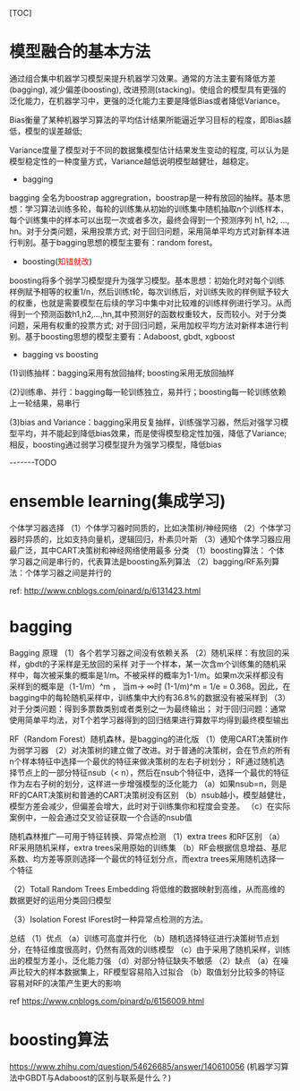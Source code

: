 [TOC]

# 模型融合的基本方法

通过组合集中机器学习模型来提升机器学习效果。通常的方法主要有降低方差(bagging), 减少偏差(boosting), 改进预测(stacking)。使组合的模型具有更强的泛化能力，在机器学习中，更强的泛化能力主要是降低Bias或者降低Variance。

Bias衡量了某种机器学习算法的平均估计结果所能逼近学习目标的程度，即Bias越低，模型的误差越低;

Variance度量了模型对于不同的数据集模型估计结果发生变动的程度, 可以认为是模型稳定性的一种度量方式，Variance越低说明模型越健壮，越稳定。

- bagging

bagging 全名为boostrap aggregration，boostrap是一种有放回的抽样。基本思想：学习算法训练多轮，每轮的训练集从初始的训练集中随机抽取n个训练样本，每个训练集中的样本可以出现一次或者多次，最终会得到一个预测序列 h1, h2, ..., hn。对于分类问题，采用投票方式; 对于回归问题，采用简单平均方式对新样本进行判别。基于bagging思想的模型主要有：random forest。

- boosting(<font color=red>知错就改</font>)

boosting将多个弱学习模型提升为强学习模型。基本思想：初始化时对每个训练样例赋予相等的权重1/n，然后训练t轮，每次训练后，对训练失败的样例赋予较大的权重，也就是需要模型在后续的学习中集中对比较难的训练样例进行学习。从而得到一个预测函数h1,h2,...,hn,其中预测好的函数权重较大，反而较小。对于分类问题，采用有权重的投票方式; 对于回归问题，采用加权平均方法对新样本进行判别。基于boosting思想的模型主要有：Adaboost, gbdt, xgboost

- bagging vs boosting

(1)训练抽样：bagging采用有放回抽样; boosting采用无放回抽样

(2)训练串、并行：bagging每一轮训练独立，易并行；boosting每一轮训练依赖上一轮结果，易串行

(3)bias and Variance：bagging采用反复抽样，训练强学习器，然后对强学习模型平均，并不能起到降低bias效果，而是使得模型稳定性加强，降低了Variance; 相反，boosting通过弱学习模型提升为强学习模型，降低bias



-------TODO
# ensemble learning(集成学习)
个体学习器选择
（1）个体学习器时同质的，比如决策树/神经网络
（2）个体学习器时异质的，比如支持向量机，逻辑回归，朴素贝叶斯
（3）通知个体学习器应用最广泛，其中CART决策树和神经网络使用最多
分类
（1）boosting算法： 个体学习器之间是串行的，代表算法是boosting系列算法
（2）bagging/RF系列算法：个体学习器之间是并行的

ref:
http://www.cnblogs.com/pinard/p/6131423.html

# bagging
Bagging 原理
（1）各个若学习器之间没有依赖关系
（2）随机采样：有放回的采样，gbdt的子采样是无放回的采样
	对于一个样本，某一次含m个训练集的随机采样中，每次被采集的概率是1/m。不被采样的概率为1-1/m。如果m次采样都没有采样到的概率是（1-1/m）^m ，
	当m-> ∞时 (1-1/m)^m = 1/e = 0.368。因此，在bagging中的每轮随机采样中，训练集中大约有36.8%的数据没有被采样到
（3）对于分类问题：得到多票数类别或者类别之一为最终输出； 
        对于回归问题：通常使用简单平均法，对T个若学习器得到的回归结果进行算数平均得到最终模型输出

RF（Random Forest）随机森林，是bagging的进化版
（1）使用CART决策树作为弱学习器
（2）对决策树的建立做了改进。对于普通的决策树，会在节点的所有n个样本特征中选择一个最优的特征来做决策树的左右子树划分； 
RF通过随机选择节点上的一部分特征nsub（< n），然后在nsub个特征中，选择一个最优的特征作为左右子树的划分，这样进一步增强模型的泛化能力
	（a）如果nsub=n，则是RF的CART决策树和普通的CART决策树没有区别
	（b）nsub越小，模型越健壮，模型方差会减少，但偏差会增大，此时对于训练集你和程度会变差。
	（c）在实际案例中，一般会通过交叉验证获取一个合适的nsub值

随机森林推广—可用于特征转换、异常点检测
（1）extra trees 和RF区别
	（a）RF采用随机采样，extra trees采用原始的训练集
	（b）RF会根据信息增益、基尼系数、均方差等原则选择一个最优的特征划分点，而extra trees采用随机选择一个特征

（2）Totall Random Trees Embedding
	将低维的数据映射到高维，从而高维的数据更好的运用分类回归模型

（3）Isolation Forest
	IForest时一种异常点检测的方法。

总结
（1）优点
	（a）训练可高度并行化
	（b）随机选择特征进行决策树节点划分，在特征维度很高时，仍然有高效的训练模型
	（c）由于采用了随机采样，训练出的模型方差小，泛化能力强
	（d）对部分特征缺失不敏感
（2）缺点
	（a）在噪声比较大的样本数据集上，RF模型容易陷入过拟合
	（b）取值划分比较多的特征容易对RF的决策产生更大的影响

ref
https://www.cnblogs.com/pinard/p/6156009.html

# boosting算法


https://www.zhihu.com/question/54626685/answer/140610056 (机器学习算法中GBDT与Adaboost的区别与联系是什么？)
